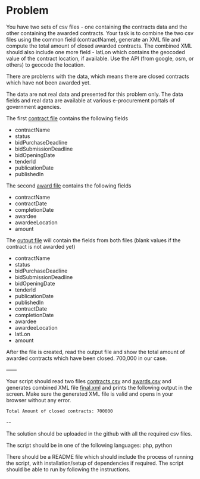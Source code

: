 # Problem


You have two sets of csv files - one containing the contracts data and the other containing the awarded contracts. Your task is to combine the two csv files using the common field (contractName), generate an XML file and compute the total amount of closed awarded contracts. The combined XML should also include one more field - latLon which contains the geocoded value of the contract location, if available. Use the API (from google, osm, or others) to geocode the location. 

There are problems with the data, which means there are closed contracts which have not been awarded yet.

The data are not real data and presented for this problem only. The data fields and real data are available at various e-procurement portals of government agencies. 

The first [contract file](contracts.csv) contains the following fields

   * contractName
   * status
   * bidPurchaseDeadline
   * bidSubmissionDeadline
   * bidOpeningDate
   * tenderId
   * publicationDate
   * publishedIn

The second [award file](awards.csv) contains the following fields

   * contractName
   * contractDate
   * completionDate
   * awardee
   * awardeeLocation
   * amount

The [output file](final.xml) will contain the fields from both files (blank values if the contract is not awarded yet)

   * contractName
   * status
   * bidPurchaseDeadline
   * bidSubmissionDeadline
   * bidOpeningDate
   * tenderId
   * publicationDate
   * publishedIn
   * contractDate
   * completionDate
   * awardee
   * awardeeLocation
   * latLon
   * amount

After the file is created, read the output file and show the total amount of awarded contracts which have been closed.
700,000 in our case.

——

Your script should read  two files [contracts.csv](contracts.csv) and [awards.csv](awards.csv) and generates combined XML file [final.xml](final.xml) and prints the following output in the screen. Make sure the generated XML file is valid and opens in your browser without any error.

`Total Amount of closed contracts: 700000`

--

The solution should be uploaded in the github with all the required csv files.

The script should be in one of the following languages: php, python

There should be a README file which should include the process of running the script, with installation/setup of dependencies if required. The script should be able to run by following the instructions.




